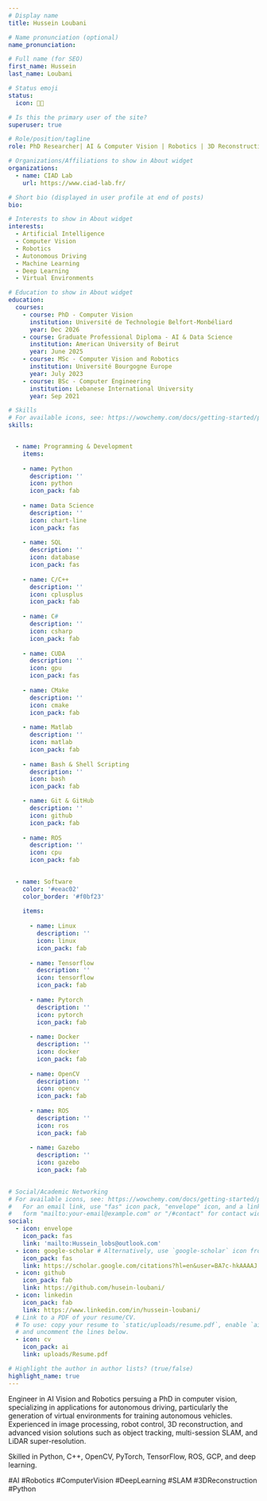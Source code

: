 ```yaml
---
# Display name
title: Hussein Loubani

# Name pronunciation (optional)
name_pronunciation:

# Full name (for SEO)
first_name: Hussein 
last_name: Loubani

# Status emoji
status:
  icon: 🧑‍💻️

# Is this the primary user of the site?
superuser: true

# Role/position/tagline
role: PhD Researcher| AI & Computer Vision | Robotics | 3D Reconstruction | Autonomous Driving

# Organizations/Affiliations to show in About widget
organizations:
  - name: CIAD Lab
    url: https://www.ciad-lab.fr/

# Short bio (displayed in user profile at end of posts)
bio: 

# Interests to show in About widget
interests:
  - Artificial Intelligence
  - Computer Vision
  - Robotics
  - Autonomous Driving
  - Machine Learning
  - Deep Learning
  - Virtual Environments

# Education to show in About widget
education:
  courses:
    - course: PhD - Computer Vision 
      institution: Université de Technologie Belfort-Monbéliard
      year: Dec 2026
    - course: Graduate Professional Diploma - AI & Data Science
      institution: American University of Beirut
      year: June 2025
    - course: MSc - Computer Vision and Robotics 
      institution: Université Bourgogne Europe 
      year: July 2023
    - course: BSc - Computer Engineering
      institution: Lebanese International University
      year: Sep 2021

# Skills
# For available icons, see: https://wowchemy.com/docs/getting-started/page-builder/#icons
skills:


  - name: Programming & Development
    items: 
    
    - name: Python
      description: ''
      icon: python
      icon_pack: fab
      
    - name: Data Science
      description: ''
      icon: chart-line
      icon_pack: fas
      
    - name: SQL
      description: ''
      icon: database
      icon_pack: fas
      
    - name: C/C++
      description: ''
      icon: cplusplus
      icon_pack: fab
      
    - name: C#
      description: ''
      icon: csharp
      icon_pack: fab
      
    - name: CUDA
      description: ''
      icon: gpu
      icon_pack: fas
      
    - name: CMake
      description: ''
      icon: cmake
      icon_pack: fab
      
    - name: Matlab
      description: ''
      icon: matlab
      icon_pack: fab
    
    - name: Bash & Shell Scripting 
      description: ''
      icon: bash
      icon_pack: fab

    - name: Git & GitHub
      description: ''
      icon: github
      icon_pack: fab
      
    - name: ROS
      description: ''
      icon: cpu
      icon_pack: fab

      
  - name: Software
    color: '#eeac02'
    color_border: '#f0bf23'
    
    items:
    
      - name: Linux
        description: ''
        icon: linux
        icon_pack: fab
        
      - name: Tensorflow
        description: ''
        icon: tensorflow
        icon_pack: fab
        
      - name: Pytorch
        description: ''
        icon: pytorch
        icon_pack: fab
        
      - name: Docker
        description: ''
        icon: docker
        icon_pack: fab
        
      - name: OpenCV
        description: ''
        icon: opencv
        icon_pack: fab
        
      - name: ROS
        description: ''
        icon: ros
        icon_pack: fab
        
      - name: Gazebo
        description: ''
        icon: gazebo
        icon_pack: fab
        

# Social/Academic Networking
# For available icons, see: https://wowchemy.com/docs/getting-started/page-builder/#icons
#   For an email link, use "fas" icon pack, "envelope" icon, and a link in the
#   form "mailto:your-email@example.com" or "/#contact" for contact widget.
social:
  - icon: envelope
    icon_pack: fas
    link: 'mailto:Hussein_lobs@outlook.com'
  - icon: google-scholar # Alternatively, use `google-scholar` icon from `ai` icon pack
    icon_pack: fas
    link: https://scholar.google.com/citations?hl=en&user=BA7c-hkAAAAJ
  - icon: github
    icon_pack: fab
    link: https://github.com/husein-loubani/
  - icon: linkedin
    icon_pack: fab
    link: https://www.linkedin.com/in/hussein-loubani/
  # Link to a PDF of your resume/CV.
  # To use: copy your resume to `static/uploads/resume.pdf`, enable `ai` icons in `params.yaml`,
  # and uncomment the lines below.
  - icon: cv
    icon_pack: ai
    link: uploads/Resume.pdf

# Highlight the author in author lists? (true/false)
highlight_name: true
---
```


Engineer in AI Vision and Robotics persuing a PhD in computer vision, specializing in applications for autonomous driving, particularly the generation of virtual environments for training autonomous vehicles. Experienced in image processing, robot control, 3D reconstruction, and advanced vision solutions such as object tracking, multi-session SLAM, and LiDAR super-resolution.

Skilled in Python, C++, OpenCV, PyTorch, TensorFlow, ROS, GCP, and deep learning.

#AI #Robotics #ComputerVision #DeepLearning #SLAM #3DReconstruction #Python
